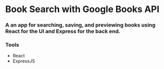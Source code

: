 <h1>Book Search with Google Books API</h1>

<h3>A an app for searching, saving, and previewing books using React for the UI and Express for the back end.</h3>

<h3>Tools</h3>
<ul>
<li>React</li>
<li>ExpressJS</li>
</ul>

